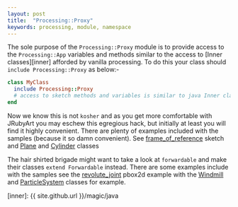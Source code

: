 ```yaml
---
layout: post
title:  "Processing::Proxy"
keywords: processing, module, namespace
---
```

The sole purpose of the `Processing::Proxy` module is to provide access to the `Processing::App` variables and methods similar to the access to [Inner classes][inner] afforded by vanilla processing. To do this your class should `include Processing::Proxy` as below:-

```ruby
class MyClass
  include Processing::Proxy
  # access to sketch methods and variables is similar to java Inner class
end
```

Now we know this is not `kosher` and as you get more comfortable with JRubyArt you may eschew this egregious hack, but initially at least you will find it highly convenient. There are plenty of examples included with the samples (because it so damn convenient). See [frame_of_reference][sketch] sketch and [Plane][Plane] and [Cylinder][Cylinder] classes


[sketch]:https://github.com/ruby-processing/JRubyArt-examples/blob/master/processing_app/library/vecmath/vec3d/frame_of_reference.rb
[Plane]:https://github.com/ruby-processing/JRubyArt-examples/blob/master/processing_app/library/vecmath/vec3d/library/geometry/lib/plane.rb
[Cylinder]:https://github.com/ruby-processing/JRubyArt-examples/blob/master/processing_app/library/vecmath/vec3d/library/geometry/lib/cylinder.rb

The hair shirted brigade might want to take a look at `forwardable` and make their classes `extend Forwardable` instead. There are some examples include with the samples see the [revolute_joint][joint] pbox2d example with the [Windmill][Windmill] and [ParticleSystem][ParticleSystem] classes for example.

[joint]:https://github.com/ruby-processing/JRubyArt-examples/blob/master/external_library/gem/pbox2d/revolute_joint/revolute_joint.rb
[Windmill]:https://github.com/ruby-processing/JRubyArt-examples/blob/master/external_library/gem/pbox2d/revolute_joint/windmill.rb
[ParticleSystem]:https://github.com/ruby-processing/JRubyArt-examples/blob/master/external_library/gem/pbox2d/revolute_joint/particle_system.rb
[inner]: {{ site.github.url }}/magic/java
